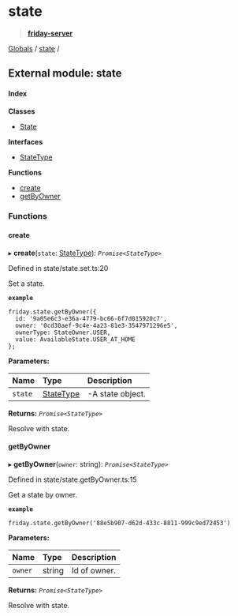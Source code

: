 # state

> [**friday-server**](./)

[Globals](https://github.com/friday-ai/friday-docs/tree/7469fd0637aa28a674d6c68645188ee863701e30/node-js-api-1/globals.md) / [state](state.md) /

## External module: state

#### Index

**Classes**

* [State](https://github.com/friday-ai/friday-docs/tree/7469fd0637aa28a674d6c68645188ee863701e30/node-js-api-1/classes/state.state-1.md)

**Interfaces**

* [StateType](https://github.com/friday-ai/friday-docs/tree/7469fd0637aa28a674d6c68645188ee863701e30/node-js-api-1/interfaces/state.statetype.md)

**Functions**

* [create](state.md#create)
* [getByOwner](state.md#getbyowner)

### Functions

#### create

▸ **create**\(`state`: [StateType](https://github.com/friday-ai/friday-docs/tree/7469fd0637aa28a674d6c68645188ee863701e30/node-js-api-1/interfaces/state.statetype.md)\): _`Promise<StateType>`_

Defined in state/state.set.ts:20

Set a state.

**`example`**

```text
friday.state.getByOwner({
  id: '9a05e6c3-e36a-4779-bc66-6f7d015920c7',
  owner: '0cd30aef-9c4e-4a23-81e3-3547971296e5',
  ownerType: StateOwner.USER,
  value: AvailableState.USER_AT_HOME
};
```

**Parameters:**

| Name | Type | Description |
| :--- | :--- | :--- |
| `state` | [StateType](https://github.com/friday-ai/friday-docs/tree/7469fd0637aa28a674d6c68645188ee863701e30/node-js-api-1/interfaces/state.statetype.md) | -A state object. |

**Returns:** _`Promise<StateType>`_

Resolve with state.

#### getByOwner

▸ **getByOwner**\(`owner`: string\): _`Promise<StateType>`_

Defined in state/state.getByOwner.ts:15

Get a state by owner.

**`example`**

```text
friday.state.getByOwner('88e5b907-d62d-433c-8811-999c9ed72453')
```

**Parameters:**

| Name | Type | Description |
| :--- | :--- | :--- |
| `owner` | string | Id of owner. |

**Returns:** _`Promise<StateType>`_

Resolve with state.

